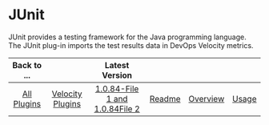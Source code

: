 
# JUnit

JUnit provides a testing framework for the Java programming language. The JUnit plug-in imports the test results data in DevOps Velocity metrics.

|Back to ...||Latest Version||||
| :---: | :---: | :---: | :---: | :---: | :---: |
|[All Plugins](../../index.md)|[Velocity Plugins](../README.md)|[1.0.84-File 1 ](https://github.com/UrbanCode/IBM-UCV-PLUGINS/raw/main/files/ucv-ext-junit/ucv-ext-junit:1.0.84.tar.7z.001)[and 1.0.84File 2](https://github.com/UrbanCode/IBM-UCV-PLUGINS/raw/main/files/ucv-ext-junit/ucv-ext-junit:1.0.84.tar.7z.002)|[Readme](README.md)|[Overview](overview.md)|[Usage](usage.md)|[Downloads](downloads.md)|

